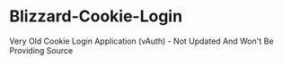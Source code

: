 # Blizzard-Cookie-Login

Very Old Cookie Login Application (vAuth) - Not Updated And Won't Be Providing Source
